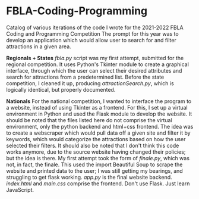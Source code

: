 # FBLA-Coding-Programming
Catalog of various iterations of the code I wrote for the 2021-2022 FBLA Coding and Programming Competition
The prompt for this year was to develop an application which would allow user to search for and filter attractions in a given area.

**Regionals + States**
*fbla.py* script was my first attempt, submitted for the regional competition. It uses Python's Tkinter module to create a graphical interface, through which the user can select their desired attributes and search for
attractions from a predetermined list. Before the state competition, I cleaned it up, producing *attractionSearch.py*, which is logically identical, but properly documented.

**Nationals**
For the national competition, I wanted to interface the program to a website, instead of using Tkinter as a frontend. For this, I set up a virtual environment in Python and used the Flask module to develop
the website. It should be noted that the files listed here do not comprise the virtual environment, only the python backend and html+css frontend.
The idea was to create a webscraper which would pull data off a given site and filter it by keywords, which would categorize the attractions based on how the user selected their filters.
It should also be noted that I don't think this code works anymore, due to the source website having changed their policies; but the idea is there.
My first attempt took the form of *finale.py*, which was not, in fact, the finale. This used the import Beautiful Soup to scrape the website and printed data to the user; I was still getting my bearings, and
struggling to get flask working.
*app.py* is the final website backend. *index.html* and *main.css* comprise the frontend.
Don't use Flask. Just learn JavaScript.
